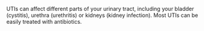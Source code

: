 UTIs can affect different parts of your urinary tract, including your bladder (cystitis), urethra (urethritis) or kidneys (kidney infection). Most UTIs can be easily treated with antibiotics.